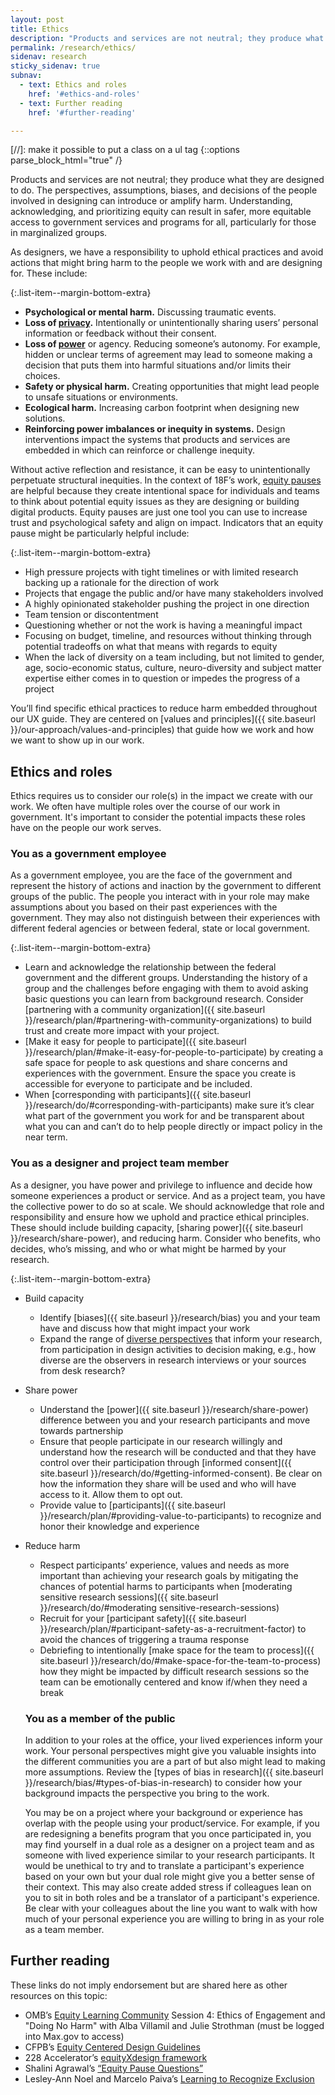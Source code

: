 ```yaml
---
layout: post
title: Ethics
description: "Products and services are not neutral; they produce what they are designed to do. The perspectives, assumptions, biases, and decisions of the people involved in designing can introduce or amplify harm."
permalink: /research/ethics/
sidenav: research
sticky_sidenav: true
subnav:
  - text: Ethics and roles
    href: '#ethics-and-roles'
  - text: Further reading
    href: '#further-reading'

---
```

[//]: make it possible to put a class on a ul tag
{::options parse_block_html="true" /}

Products and services are not neutral; they produce what they are designed to do. The perspectives, assumptions, biases, and decisions of the people involved in designing can introduce or amplify harm. Understanding, acknowledging, and prioritizing equity can result in safer, more equitable access to government services and programs for all, particularly for those in marginalized groups. 

As designers, we have a responsibility to uphold ethical practices and avoid actions that might bring harm to the people we work with and are designing for. These include:

{:.list-item--margin-bottom-extra}
- **Psychological or mental harm.** Discussing traumatic events. 
- **Loss of [privacy]({{site.baseurl}}/research/privacy).** Intentionally or unintentionally sharing users’ personal information or feedback without their consent.
- **Loss of [power]({{site.baseurl}}/research/share-power)** or agency. Reducing someone’s autonomy. For example, hidden or unclear terms of agreement may lead to someone making a decision that puts them into harmful situations  and/or limits their choices.
- **Safety or physical harm.** Creating opportunities that might lead people to unsafe situations or environments.
- **Ecological harm.** Increasing carbon footprint when designing new solutions.
- **Reinforcing power imbalances or inequity in systems.** Design interventions impact the systems that products and services are embedded in which can reinforce or challenge inequity. 

Without active reflection and resistance, it can be easy to unintentionally perpetuate structural inequities. In the context of 18F’s work, [equity pauses](https://docs.google.com/document/d/1yCmrmijLeaa-xEtONNiLl8ape_cVi5CNXEEjqNHtOSA/edit?usp=drive_open&ouid=111004353698591399158)  are helpful because they create intentional space for individuals and teams to think about potential equity issues as they are designing or building digital products. Equity pauses are just one tool you can use to increase trust and psychological safety and align on impact. Indicators that an equity pause might be particularly helpful include:

{:.list-item--margin-bottom-extra}
- High pressure projects with tight timelines or with limited research backing up a rationale for the direction of work
- Projects that engage the public and/or have many stakeholders involved 
- A highly opinionated stakeholder pushing the project in one direction
- Team tension or discontentment
- Questioning whether or not the work is having a meaningful impact
- Focusing on budget, timeline, and resources without thinking through potential tradeoffs on what that means with regards to equity
- When the lack of diversity on a team including, but not limited to gender, age, socio-economic status, culture, neuro-diversity and subject matter expertise either comes in to question or impedes the progress of a project

You’ll find specific ethical practices to reduce harm embedded throughout our UX guide. They are centered on  [values and principles]({{ site.baseurl }}/our-approach/values-and-principles) that guide how we work and how we want to show up in our work. 

## Ethics and roles 

Ethics requires us to consider our role(s) in the impact we create with our work. We often have multiple roles over the course of our work in government. It's important to consider the potential impacts these roles have on the people our work serves.  

### You as a government employee

As a government employee, you are the face of the government and represent the history of actions and inaction by the government to different groups of the public. The people you interact with in your role may make assumptions about you based on their past experiences with the government. They may also not distinguish between their experiences with different federal agencies or between federal, state or local government. 

{:.list-item--margin-bottom-extra}
- Learn and acknowledge the relationship between the federal government and the different groups. Understanding the history of a group and the challenges before engaging with them to avoid asking basic questions you can learn from background research. Consider [partnering with a community organization]({{ site.baseurl }}/research/plan/#partnering-with-community-organizations) to build trust and create more impact with your project.
- [Make it easy for people to participate]({{ site.baseurl }}/research/plan/#make-it-easy-for-people-to-participate) by creating a safe space for people to ask questions and share concerns and experiences with the government. Ensure the space you create is accessible for everyone to participate and be included.
- When [corresponding with participants]({{ site.baseurl }}/research/do/#corresponding-with-participants) make sure it’s clear what part of the government you work for and be transparent about what you can and can’t do to help people directly or impact policy in the near term.

### You as a designer and project team member

As a designer, you have power and privilege to influence and decide how someone experiences a product or service. And as a project team, you have the collective power to do so at scale. We should acknowledge that role and responsibility and ensure how we uphold and practice ethical principles. These should include building capacity, [sharing power]({{ site.baseurl }}/research/share-power), and reducing harm. Consider who benefits, who decides, who’s missing, and who or what might be harmed by your research. 

{:.list-item--margin-bottom-extra}
- Build capacity 
  - Identify [biases]({{ site.baseurl }}/research/bias) you and your team have and discuss how that might impact your work
  - Expand the range of [diverse perspectives](/research/plan/#recruitment-for-demographic-diversity) that inform your research, from participation in design activities to decision making, e.g., how diverse are the observers in research interviews or your sources from desk research?

- Share power
  - Understand the [power]({{ site.baseurl }}/research/share-power) difference between you and your research participants and move towards partnership 
  - Ensure that people participate in our research willingly and understand how the research will be conducted and that they have control over their participation through [informed consent]({{ site.baseurl }}/research/do/#getting-informed-consent). Be clear on how the information they share will be used and who will have access to it. Allow them to opt out.
  - Provide value to [participants]({{ site.baseurl }}/research/plan/#providing-value-to-participants) to recognize and honor  their knowledge and experience
- Reduce harm
  - Respect participants’ experience, values and needs as more important than achieving your research goals by mitigating the chances of potential harms to participants when [moderating sensitive research sessions]({{ site.baseurl }}/research/do/#moderating sensitive-research-sessions)
  - Recruit for your [participant safety]({{ site.baseurl }}/research/plan/#participant-safety-as-a-recruitment-factor) to avoid the chances of triggering a trauma response
  - Debriefing to intentionally [make space for the team to process]({{ site.baseurl }}/research/do/#make-space-for-the-team-to-process) how they might be impacted by difficult research sessions so the team can be emotionally centered and know if/when they need a break

  ### You as a member of the public

  In addition to your roles at the office, your lived experiences inform your work. Your personal perspectives might give you valuable insights into the different communities you are a part of but also might lead to making more assumptions. Review the [types of bias in research]({{ site.baseurl }}/research/bias/#types-of-bias-in-research) to consider how your background impacts the perspective you bring to the work.

  You may be on a project where your background or experience has overlap with the people using your product/service. For example, if you are redesigning a benefits program that you once participated in, you may find yourself in a dual role as a designer on a project team and as someone with lived experience similar to your research participants. It would be unethical to try and to translate a participant's experience based on your own but your dual role might give you a better sense of their context. This may also create added stress if colleagues lean on you to sit in both roles and be a translator of a participant's experience. Be clear with your colleagues about the line you want to walk with how much of your personal experience you are willing to bring in as your role as a team member.  

## Further reading 

These links do not imply endorsement but are shared here as other resources on this topic:

- OMB’s [Equity Learning Community](https://community.max.gov/display/OMBExternal/Equity+Events+Recordings+and+Content) Session 4: Ethics of Engagement and "Doing No Harm" with Alba Villamil and Julie Strothman (must be logged into Max.gov to access) 
- CFPB’s [Equity Centered Design Guidelines](https://cfpb.github.io/design-system/guidelines/overview) 
- 228 Accelerator’s [equityXdesign framework](https://static1.squarespace.com/static/5e84f10a4ce9cb4742f5e0d5/t/5ec3fe2bbcfabb28349ba9af/1589902892717/equityXdesign+11.14.16.pdf)
- Shalini Agrawal’s [“Equity Pause Questions”](https://www.publicdesignforequity.org/resources/2020/5/25/equity-pause-questions-H71mB)
- Lesley-Ann Noel and Marcelo Paiva’s [Learning to Recognize Exclusion](https://uxpajournal.org/learning-recognize-exclusion/)